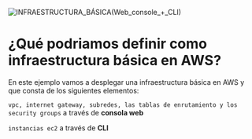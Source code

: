 ![INFRAESTRUCTURA_BÁSICA(Web_console_+_CLI)](https://user-images.githubusercontent.com/126183973/224091239-79be2a85-99d9-4f3d-9916-71275b6501db.png)

# ¿Qué podriamos definir como **infraestructura básica** en AWS?
En este ejemplo vamos a desplegar una infraestructura básica en AWS y que consta de los siguientes elementos:

```vpc, internet gateway, subredes, las tablas de enrutamiento y los security groups``` a través de **consola web**

```instancias ec2``` a través de **CLI**


